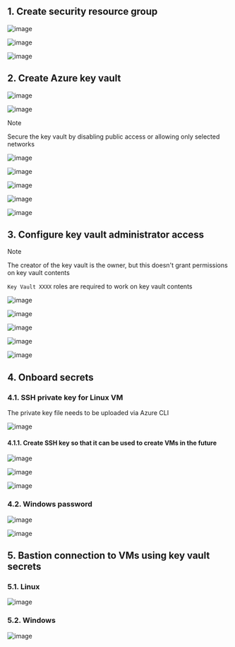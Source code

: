 ## 1. Create security resource group

![image](https://github.com/user-attachments/assets/544a3148-d9fa-409e-a4fe-42b14d9809a1)

![image](https://github.com/user-attachments/assets/a417c1f8-dcfe-41f4-92d5-6539fda000c9)

![image](https://github.com/user-attachments/assets/1f2561e5-129e-44d3-9c91-b81638b4d597)

## 2. Create Azure key vault

![image](https://github.com/user-attachments/assets/d5fc127c-2c64-47b9-9d61-cfb7fe7d4831)

![image](https://github.com/user-attachments/assets/dc500533-03ee-4215-939c-de49f2708961)

> [!Note]
>
> Secure the key vault by disabling public access or allowing only selected networks

![image](https://github.com/user-attachments/assets/e098913d-74b3-41d3-ae61-e88fca67e541)

![image](https://github.com/user-attachments/assets/3b0b1564-82b0-4cd9-82d1-a702a42af89c)

![image](https://github.com/user-attachments/assets/895e3a80-be18-4f66-9a5f-a9485fe64f1a)

![image](https://github.com/user-attachments/assets/e8b5d219-0613-4f73-80b4-133c1691f90a)

![image](https://github.com/user-attachments/assets/3b76f67d-b667-406a-979a-f9faf4cf9f06)

## 3. Configure key vault administrator access

> [!Note]
>
> The creator of the key vault is the owner, but this doesn't grant permissions on key vault contents
>
> `Key Vault XXXX` roles are required to work on key vault contents

![image](https://github.com/user-attachments/assets/f9cc4e72-5b4e-4ae4-8f49-914e0521cde7)

![image](https://github.com/user-attachments/assets/3f2c8582-4ac0-43eb-8da7-a1b69a4177bd)

![image](https://github.com/user-attachments/assets/3e48340f-9136-4723-947a-330c2453f9d2)

![image](https://github.com/user-attachments/assets/31432aab-4e8b-46f3-a7dc-c42d9ac7ddd4)

![image](https://github.com/user-attachments/assets/c9e96152-a686-4744-b8f4-9c2068ef6bcc)

## 4. Onboard secrets

### 4.1. SSH private key for Linux VM

The private key file needs to be uploaded via Azure CLI

![image](https://github.com/user-attachments/assets/2c30ee31-e132-4ad7-9a17-2331278f836c)

#### 4.1.1. Create SSH key so that it can be used to create VMs in the future

![image](https://github.com/user-attachments/assets/8559e094-ffe8-4958-8a60-5683d4ce7816)

![image](https://github.com/user-attachments/assets/fbfc1392-b80a-47d1-a3c3-b7ba81dbde3f)

![image](https://github.com/user-attachments/assets/f7964cf2-6dc3-4e3c-9fcc-d1047bde6704)

### 4.2. Windows password

![image](https://github.com/user-attachments/assets/fe8ee83b-92af-4d99-8a7b-f1ed931698f1)

![image](https://github.com/user-attachments/assets/1199f21d-4e8c-4e9d-8d11-0f55910d6ac4)

## 5. Bastion connection to VMs using key vault secrets

### 5.1. Linux

![image](https://github.com/user-attachments/assets/fa73f2a6-200e-4d4e-a30e-623e3dad538a)

### 5.2. Windows

![image](https://github.com/user-attachments/assets/ca14ac3a-9ad2-4db1-b5e3-ee93de145b8e)
